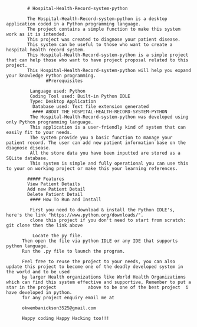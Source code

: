             # Hospital-Health-Record-system-python
            
            The Hospital-Health-Record-system-python is a desktop application coded in a Python programming language. 
            The project contains a simple function to make this system work as it is intended. 
            This project was created to diagnose your patient disease.
            This system can be useful to those who want to create a hospital health record system.
            This Hospital-Health-Record-system-python is a simple project that can help those who want to have project proposal related to this project. 
            This Hospital-Health-Record-system-python will help you expand your knowledge Python programming.
                   #Prerequisites
          
             Language used: Python
             Coding Tool used: Built-in Python IDLE
             Type: Desktop Application
              Database used: Text file extension generated
              #### ABOUT THE HOSPITAL-HEALTH-RECORD-SYSTEM-PYTHON
             The Hospital-Health-Record-system-python was developed using only Python programming language. 
             This application is a user-friendly kind of system that can easily fit to your needs. 
             The system provide you a basic function to manage your patient record. The user can add new patient information base on the diagnose disease.
             All the store data you have been inputted are stored as a SQLite database.
             This system is simple and fully operational you can use this to your on working project or make this your learning references.
             
            ##### Features
            View Patient Details
            Add new Patient Detail
            Delete Patient Detail
             #### How To Run and Install
             
             First you need to download & install the Python IDLE's, here's the link "https://www.python.org/downloads/".
             clone this project if you don't need to start from scratch: git clone then the link above
               
              Locate the py file.
          Then open the file via python IDLE or any IDE that supports python language.
          Run the .py file to launch the program.
          
          Feel free to reuse the project to your needs, you can also update this project to become one of the deadly developed system in the world and to be used 
          by larger Health organizations like World Health Organizations which can find this system effective and supportive, Remember to put a star in the project            above to be one of the best project  i have developed in python.
          for any project enquiry email me at
          
          okwembanickson3525@gmail.com
          
          Happy coding Happy Hacking too!!!

          
          
